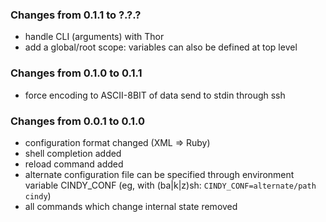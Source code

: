 ### Changes from 0.1.1 to ?.?.?

* handle CLI (arguments) with Thor
* add a global/root scope: variables can also be defined at top level

### Changes from 0.1.0 to 0.1.1

* force encoding to ASCII-8BIT of data send to stdin through ssh

### Changes from 0.0.1 to 0.1.0

* configuration format changed (XML => Ruby)
* shell completion added
* reload command added
* alternate configuration file can be specified through environment variable CINDY_CONF (eg, with (ba|k|z)sh: `CINDY_CONF=alternate/path cindy`)
* all commands which change internal state removed
